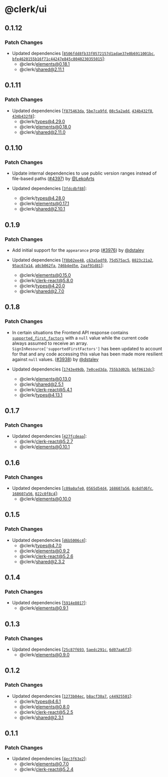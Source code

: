 # @clerk/ui

## 0.1.12

### Patch Changes

- Updated dependencies [[`8506fdd8fb33f0572157d1adae37e0b6911001bc`](https://github.com/clerk/javascript/commit/8506fdd8fb33f0572157d1adae37e0b6911001bc), [`bfe4620155b16f71c44247e845c8040230355015`](https://github.com/clerk/javascript/commit/bfe4620155b16f71c44247e845c8040230355015)]:
  - @clerk/elements@0.18.1
  - @clerk/shared@2.11.1

## 0.1.11

### Patch Changes

- Updated dependencies [[`f875463da`](https://github.com/clerk/javascript/commit/f875463da9692f2d173b6d5388743cf720750ae3), [`5be7ca9fd`](https://github.com/clerk/javascript/commit/5be7ca9fd239c937cc88e20ce8f5bfc9f3b84f22), [`08c5a2add`](https://github.com/clerk/javascript/commit/08c5a2add6872c76e62fc0df06db723e3728452e), [`434b432f8`](https://github.com/clerk/javascript/commit/434b432f8c114825120eef0f2c278b8142ed1563), [`434b432f8`](https://github.com/clerk/javascript/commit/434b432f8c114825120eef0f2c278b8142ed1563)]:
  - @clerk/types@4.29.0
  - @clerk/elements@0.18.0
  - @clerk/shared@2.11.0

## 0.1.10

### Patch Changes

- Update internal dependencies to use public version ranges instead of file-based paths ([#4397](https://github.com/clerk/javascript/pull/4397)) by [@LekoArts](https://github.com/LekoArts)

- Updated dependencies [[`3fdcdbf88`](https://github.com/clerk/javascript/commit/3fdcdbf88c38facf8b82563f634ec1b6604fd8e5)]:
  - @clerk/types@4.28.0
  - @clerk/elements@0.17.1
  - @clerk/shared@2.10.1

## 0.1.9

### Patch Changes

- Add initial support for the `appearance` prop ([#3976](https://github.com/clerk/javascript/pull/3976)) by [@dstaley](https://github.com/dstaley)

- Updated dependencies [[`f0b02ee48`](https://github.com/clerk/javascript/commit/f0b02ee48710b3b939cc885123088e3919d9c233), [`c63a5adf0`](https://github.com/clerk/javascript/commit/c63a5adf0ba4b99252146f168318f51b709bb5dd), [`75d575ac5`](https://github.com/clerk/javascript/commit/75d575ac5af7c6da2f0c6aaac2a33f98386bb141), [`8823c21a2`](https://github.com/clerk/javascript/commit/8823c21a26bc81cbc3ed007908b1a9ea474bd343), [`95ac67a14`](https://github.com/clerk/javascript/commit/95ac67a143c263bef0c1f589728566ab8f95768d), [`a0cb062fa`](https://github.com/clerk/javascript/commit/a0cb062faa4d23bef7a577e5cc486f4c5efe6bfa), [`746b4ed5e`](https://github.com/clerk/javascript/commit/746b4ed5e2007505d5850a2a728484809474d7bf), [`2aaf91d81`](https://github.com/clerk/javascript/commit/2aaf91d81bf1e7b8fdc2662c253a26048c787994)]:
  - @clerk/elements@0.15.0
  - @clerk/clerk-react@5.8.0
  - @clerk/types@4.20.0
  - @clerk/shared@2.7.0

## 0.1.8

### Patch Changes

- In certain situations the Frontend API response contains [`supported_first_factors`](https://clerk.com/docs/reference/frontend-api/tag/Sign-Ins#operation/createSignIn!c=200&path=response/supported_first_factors&t=response) with a `null` value while the current code always assumed to receive an array. `SignInResource['supportedFirstFactors']` has been updated to account for that and any code accessing this value has been made more resilient against `null` values. ([#3938](https://github.com/clerk/javascript/pull/3938)) by [@dstaley](https://github.com/dstaley)

- Updated dependencies [[`1743e49db`](https://github.com/clerk/javascript/commit/1743e49dbe79a53b334a40e8133dd1b9b19b8962), [`7e0ced3da`](https://github.com/clerk/javascript/commit/7e0ced3da94f41056bc4445d163d3b615afb6ab1), [`755b3d02b`](https://github.com/clerk/javascript/commit/755b3d02b7117919ff9ae93fa5093ef49b13a5f8), [`b6f0613dc`](https://github.com/clerk/javascript/commit/b6f0613dc9d8b0bab41cfabbaa8621b126e3bdf5)]:
  - @clerk/elements@0.13.0
  - @clerk/shared@2.5.1
  - @clerk/clerk-react@5.4.1
  - @clerk/types@4.13.1

## 0.1.7

### Patch Changes

- Updated dependencies [[`427fcdeaa`](https://github.com/clerk/javascript/commit/427fcdeaaba4e77273be29b4d7cca43f9aa18693)]:
  - @clerk/clerk-react@5.2.7
  - @clerk/elements@0.10.1

## 0.1.6

### Patch Changes

- Updated dependencies [[`c09a0afe0`](https://github.com/clerk/javascript/commit/c09a0afe00a6ea911de7271fc3d11f839aacf6f7), [`0565d54d4`](https://github.com/clerk/javascript/commit/0565d54d493b7d6f5b3de48871c54061dd43e3ef), [`168607a56`](https://github.com/clerk/javascript/commit/168607a569cb6d4be3f93c5409b6aa6606e9580b), [`8c6dfd6fc`](https://github.com/clerk/javascript/commit/8c6dfd6fc910c1942d4b04f80a161d7e979a0047), [`168607a56`](https://github.com/clerk/javascript/commit/168607a569cb6d4be3f93c5409b6aa6606e9580b), [`022c0f8c4`](https://github.com/clerk/javascript/commit/022c0f8c46a63465219dfa2b7b2ff196e5624fce)]:
  - @clerk/elements@0.10.0

## 0.1.5

### Patch Changes

- Updated dependencies [[`d6b5006c4`](https://github.com/clerk/javascript/commit/d6b5006c4cc1b6f07bb3a6832b4ec6e65ea15814)]:
  - @clerk/types@4.7.0
  - @clerk/elements@0.9.2
  - @clerk/clerk-react@5.2.6
  - @clerk/shared@2.3.2

## 0.1.4

### Patch Changes

- Updated dependencies [[`5914e8017`](https://github.com/clerk/javascript/commit/5914e801750fb96096ac3807ed29a25bec31eacf)]:
  - @clerk/elements@0.9.1

## 0.1.3

### Patch Changes

- Updated dependencies [[`25c87f693`](https://github.com/clerk/javascript/commit/25c87f6933d655f50bb49e6f5b8c9497d8913ddb), [`5aedc291c`](https://github.com/clerk/javascript/commit/5aedc291c5fa0093aa6884f093bcdc331282eedd), [`6d07aa6f3`](https://github.com/clerk/javascript/commit/6d07aa6f333f796bf09a6f1270e5480120765425)]:
  - @clerk/elements@0.9.0

## 0.1.2

### Patch Changes

- Updated dependencies [[`1273b04ec`](https://github.com/clerk/javascript/commit/1273b04ecf1866b59ef59a74abe31dbcc726da2c), [`b8acf30a7`](https://github.com/clerk/javascript/commit/b8acf30a7c2e3a484f20f3586e8316fc1d3cc390), [`c44925501`](https://github.com/clerk/javascript/commit/c449255011ad65aa0a409facb90fce46b5f2b6be)]:
  - @clerk/types@4.6.1
  - @clerk/elements@0.8.0
  - @clerk/clerk-react@5.2.5
  - @clerk/shared@2.3.1

## 0.1.1

### Patch Changes

- Updated dependencies [[`4ec3f63e2`](https://github.com/clerk/javascript/commit/4ec3f63e26d8d3725a7ba9bbf988a7776fe893ff)]:
  - @clerk/elements@0.7.0
  - @clerk/clerk-react@5.2.4
